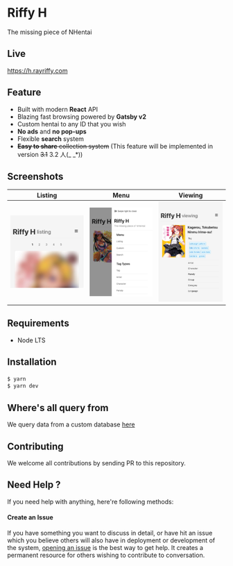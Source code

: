 Riffy H
=======

The missing piece of NHentai

Live
----

https://h.rayriffy.com

Feature
-------

- Built with modern **React** API
- Blazing fast browsing powered by **Gatsby v2**
- Custom hentai to any ID that you wish
- **No ads** and **no pop-ups**
- Flexible **search** system
- ~~**Easy to share** collection system~~ (This feature will be implemented in version ~~3.1~~ 3.2 人(_ _*))

Screenshots
-----------

| Listing                                  | Menu                               | Viewing                                  |
| ---------------------------------------- | ---------------------------------- | ---------------------------------------- |
| ![Listing](src/contents/img/listing.jpg) | ![Menu](src/contents/img/menu.jpg) | ![Viewing](src/contents/img/viewing.jpg) |

Requirements
------------

- Node LTS

Installation
------------

```sh
$ yarn
$ yarn dev
```

Where's all query from
----------------------

We query data from a custom database [here](src/contents/database/codes.js)

Contributing
------------

We welcome all contributions by sending PR to this repository.

Need Help ?
-----------

If you need help with anything, here're following methods:

#### Create an Issue

If you have something you want to discuss in detail, or have hit an issue which you believe others will also have in deployment or development of the system, [opening an issue](https://github.com/rayriffy/rayriffy-h/issues) is the best way to get help. It creates a permanent resource for others wishing to contribute to conversation.
